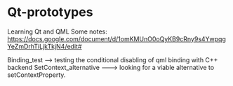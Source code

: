 # Qt-prototypes
Learning Qt and QML
Some notes: https://docs.google.com/document/d/1omKMUnO0oQyKB9cRny9s4YwpqgYeZmDrhTiLjkTkjN4/edit#



Binding_test --> testing the conditional disabling of qml binding with C++ backend
SetContext_alternative ---> looking for a viable alternative to setContextProperty. 
